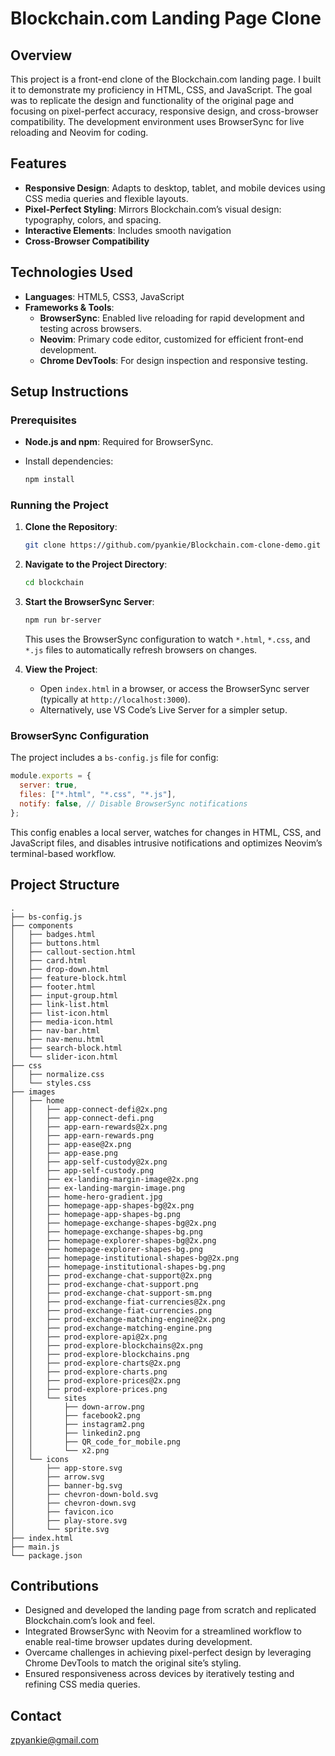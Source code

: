 # Blockchain.com Landing Page Clone

## Overview

This project is a front-end clone of the Blockchain.com landing page. I built it to demonstrate my proficiency in HTML, CSS, and JavaScript. The goal was to replicate the design and functionality of the original page and focusing on pixel-perfect accuracy, responsive design, and cross-browser compatibility. The development environment uses BrowserSync for live reloading and Neovim for coding.

## Features

- **Responsive Design**: Adapts to desktop, tablet, and mobile devices using CSS media queries and flexible layouts.
- **Pixel-Perfect Styling**: Mirrors Blockchain.com’s visual design: typography, colors, and spacing.
- **Interactive Elements**: Includes smooth navigation
- **Cross-Browser Compatibility**

## Technologies Used

- **Languages**: HTML5, CSS3, JavaScript
- **Frameworks & Tools**:
    - **BrowserSync**: Enabled live reloading for rapid development and testing across browsers.
    - **Neovim**: Primary code editor, customized for efficient front-end development.
    - **Chrome DevTools**: For design inspection and responsive testing.

## Setup Instructions

### Prerequisites

- **Node.js and npm**: Required for BrowserSync.
- Install dependencies:
    
    ```bash
    npm install
    ```
    

### Running the Project

1. **Clone the Repository**:
    
    ```bash
    git clone https://github.com/pyankie/Blockchain.com-clone-demo.git
    ```
    
2. **Navigate to the Project Directory**:
    
    ```bash
    cd blockchain
    ```
    
3. **Start the BrowserSync Server**:
    
    ```bash
    npm run br-server
    ```
    
    This uses the BrowserSync configuration to watch `*.html`, `*.css`, and `*.js` files to automatically refresh browsers on changes.
4. **View the Project**:
    - Open `index.html` in a browser, or access the BrowserSync server (typically at `http://localhost:3000`).
    - Alternatively, use VS Code’s Live Server for a simpler setup.

### BrowserSync Configuration

The project includes a `bs-config.js` file for config:

```javascript
module.exports = {
  server: true,
  files: ["*.html", "*.css", "*.js"],
  notify: false, // Disable BrowserSync notifications
};
```

This config enables a local server, watches for changes in HTML, CSS, and JavaScript files, and disables intrusive notifications and optimizes Neovim’s terminal-based workflow.

## Project Structure

```
.
├── bs-config.js
├── components
│   ├── badges.html
│   ├── buttons.html
│   ├── callout-section.html
│   ├── card.html
│   ├── drop-down.html
│   ├── feature-block.html
│   ├── footer.html
│   ├── input-group.html
│   ├── link-list.html
│   ├── list-icon.html
│   ├── media-icon.html
│   ├── nav-bar.html
│   ├── nav-menu.html
│   ├── search-block.html
│   └── slider-icon.html
├── css
│   ├── normalize.css
│   └── styles.css
├── images
│   ├── home
│   │   ├── app-connect-defi@2x.png
│   │   ├── app-connect-defi.png
│   │   ├── app-earn-rewards@2x.png
│   │   ├── app-earn-rewards.png
│   │   ├── app-ease@2x.png
│   │   ├── app-ease.png
│   │   ├── app-self-custody@2x.png
│   │   ├── app-self-custody.png
│   │   ├── ex-landing-margin-image@2x.png
│   │   ├── ex-landing-margin-image.png
│   │   ├── home-hero-gradient.jpg
│   │   ├── homepage-app-shapes-bg@2x.png
│   │   ├── homepage-app-shapes-bg.png
│   │   ├── homepage-exchange-shapes-bg@2x.png
│   │   ├── homepage-exchange-shapes-bg.png
│   │   ├── homepage-explorer-shapes-bg@2x.png
│   │   ├── homepage-explorer-shapes-bg.png
│   │   ├── homepage-institutional-shapes-bg@2x.png
│   │   ├── homepage-institutional-shapes-bg.png
│   │   ├── prod-exchange-chat-support@2x.png
│   │   ├── prod-exchange-chat-support.png
│   │   ├── prod-exchange-chat-support-sm.png
│   │   ├── prod-exchange-fiat-currencies@2x.png
│   │   ├── prod-exchange-fiat-currencies.png
│   │   ├── prod-exchange-matching-engine@2x.png
│   │   ├── prod-exchange-matching-engine.png
│   │   ├── prod-explore-api@2x.png
│   │   ├── prod-explore-blockchains@2x.png
│   │   ├── prod-explore-blockchains.png
│   │   ├── prod-explore-charts@2x.png
│   │   ├── prod-explore-charts.png
│   │   ├── prod-explore-prices@2x.png
│   │   ├── prod-explore-prices.png
│   │   └── sites
│   │       ├── down-arrow.png
│   │       ├── facebook2.png
│   │       ├── instagram2.png
│   │       ├── linkedin2.png
│   │       ├── QR_code_for_mobile.png
│   │       └── x2.png
│   └── icons
│       ├── app-store.svg
│       ├── arrow.svg
│       ├── banner-bg.svg
│       ├── chevron-down-bold.svg
│       ├── chevron-down.svg
│       ├── favicon.ico
│       ├── play-store.svg
│       └── sprite.svg
├── index.html
├── main.js
└── package.json
```
## Contributions

- Designed and developed the landing page from scratch and replicated Blockchain.com’s look and feel.
- Integrated BrowserSync with Neovim for a streamlined workflow to enable real-time browser updates during development.
- Overcame challenges in achieving pixel-perfect design by leveraging Chrome DevTools to match the original site’s styling.
- Ensured responsiveness across devices by iteratively testing and refining CSS media queries.

## Contact

zpyankie@gmail.com
